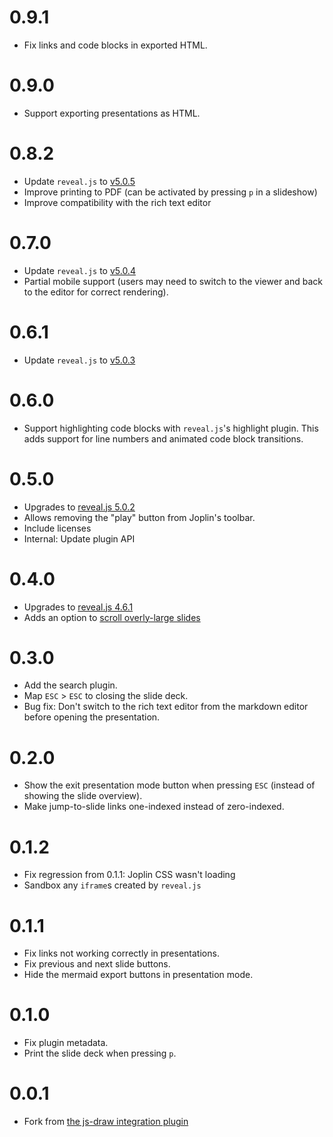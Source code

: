 # 0.9.1
 - Fix links and code blocks in exported HTML.

# 0.9.0
 - Support exporting presentations as HTML.

# 0.8.2
 - Update `reveal.js` to [v5.0.5](https://github.com/hakimel/reveal.js/releases/tag/5.0.5)
 - Improve printing to PDF (can be activated by pressing `p` in a slideshow)
 - Improve compatibility with the rich text editor

# 0.7.0
 - Update `reveal.js` to [v5.0.4](https://github.com/hakimel/reveal.js/releases/tag/5.0.4)
 - Partial mobile support (users may need to switch to the viewer and back to the editor for correct rendering).

# 0.6.1
 - Update `reveal.js` to [v5.0.3](https://github.com/hakimel/reveal.js/releases/tag/5.0.3)

# 0.6.0
 - Support highlighting code blocks with `reveal.js`'s highlight plugin. This adds support for line numbers and animated code block transitions.

# 0.5.0
 - Upgrades to [reveal.js 5.0.2](https://github.com/hakimel/reveal.js/releases/tag/5.0.2)
 - Allows removing the "play" button from Joplin's toolbar.
 - Include licenses
 - Internal: Update plugin API

# 0.4.0
 - Upgrades to [reveal.js 4.6.1](https://github.com/hakimel/reveal.js/releases/tag/4.6.1)
 - Adds an option to [scroll overly-large slides](https://discourse.joplinapp.org/t/advanced-slides-plugin/31210/10)

# 0.3.0
 - Add the search plugin.
 - Map `ESC` > `ESC` to closing the slide deck.
 - Bug fix: Don't switch to the rich text editor from the markdown editor before opening the presentation.

# 0.2.0
 - Show the exit presentation mode button when pressing `ESC` (instead of showing the slide overview).
 - Make jump-to-slide links one-indexed instead of zero-indexed.

# 0.1.2
 - Fix regression from 0.1.1: Joplin CSS wasn't loading
 - Sandbox any `iframe`s created by `reveal.js`

# 0.1.1
 - Fix links not working correctly in presentations.
 - Fix previous and next slide buttons.
 - Hide the mermaid export buttons in presentation mode.

# 0.1.0
 - Fix plugin metadata.
 - Print the slide deck when pressing `p`.

# 0.0.1
 - Fork from [the js-draw integration plugin](https://github.com/personalizedrefrigerator/joplin-plugin-freehand-drawing)
